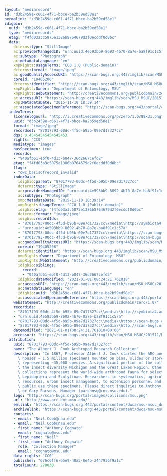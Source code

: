 ```yaml
---
layout: "mediarecord"
id: "d3b2459e-c661-4f71-bbce-ba2b59ed58e1"
permalink: "/d3b2459e-c661-4f71-bbce-ba2b59ed58e1"
idigbio:
  uuid: "d3b2459e-c661-4f71-bbce-ba2b59ed58e1"
  type: "mediarecords"
  etag: "f4fd03a3c5875e1386b8764679d2f0ecddf0d0bc"
  data:
    dcterms:type: "StillImage"
    ac:providerManagedID: "urn:uuid:4e593bb9-8692-4b70-8a7e-ba8f91c1c57a"
    ac:subtype: "Photograph"
    ac:metadataLanguage: "en"
    xmpRights:UsageTerms: "CC0 1.0 (Public-domain)"
    dcterms:format: "image/jpeg"
    ac:goodQualityAccessURI: "https://scan-bugs.org:443/imglib/scan/MSU_MSUC/201511/MSUC20346_1447205954.jpg"
    coreid: "19405206"
    dcterms:identifier: "https://scan-bugs.org:443/imglib/scan/MSU_MSUC/201511/MSUC20346_1447205954.jpg"
    xmpRights:Owner: "Department of Entomology, MSU"
    xmpRights:WebStatement: "http://creativecommons.org/publicdomain/zero/1.0/"
    ac:accessURI: "https://scan-bugs.org:443/imglib/scan/MSU_MSUC/201511/MSUC20346_1447205954.jpg"
    xmp:MetadataDate: "2015-11-10 18:39:14"
    ac:associatedSpecimenReference: "https://scan-bugs.org:443/portal/collections/individual/index.php?occid=19405206"
  indexTerms:
    licenselogourl: "http://i.creativecommons.org/p/zero/1.0/88x31.png"
    uuid: "d3b2459e-c661-4f71-bbce-ba2b59ed58e1"
    format: "image/jpeg"
    recordset: "87017793-00dc-4f5d-b95b-09e7d17327cc"
    dqs: 0.45454545454545453
    rights: "CC0"
    mediatype: "images"
    hasSpecimen: true
    records:
    - "940afb61-ebf0-4d13-b847-36d2667cefd2"
    etag: "f4fd03a3c5875e1386b8764679d2f0ecddf0d0bc"
    flags:
    - "dwc_basisofrecord_invalid"
    indexData:
      idigbio:parent: "87017793-00dc-4f5d-b95b-09e7d17327cc"
      dcterms:type: "StillImage"
      ac:providerManagedID: "urn:uuid:4e593bb9-8692-4b70-8a7e-ba8f91c1c57a"
      ac:subtype: "Photograph"
      xmp:MetadataDate: "2015-11-10 18:39:14"
      xmpRights:UsageTerms: "CC0 1.0 (Public-domain)"
      idigbio:etag: "f4fd03a3c5875e1386b8764679d2f0ecddf0d0bc"
      dcterms:format: "image/jpeg"
      idigbio:recordIds:
      - "87017793-00dc-4f5d-b95b-09e7d17327cc\\media\\http://symbiota4.acis.ufl.edu/imglib/scan/msu_msuc/201511/msuc20346_1447205954.jpg"
      - "urn:uuid:4e593bb9-8692-4b70-8a7e-ba8f91c1c57a"
      - "87017793-00dc-4f5d-b95b-09e7d17327cc\\media\\https://scan-bugs.org:443/imglib/scan/msu_msuc/201511/msuc20346_1447205954.jpg"
      - "87017793-00dc-4f5d-b95b-09e7d17327cc\\media\\http://scan-bugs.org/imglib/scan/msu_msuc/201511/msuc20346_1447205954.jpg"
      ac:goodQualityAccessURI: "https://scan-bugs.org:443/imglib/scan/MSU_MSUC/201511/MSUC20346_1447205954.jpg"
      coreid: "19405206"
      dcterms:identifier: "https://scan-bugs.org:443/imglib/scan/MSU_MSUC/201511/MSUC20346_1447205954.jpg"
      xmpRights:Owner: "Department of Entomology, MSU"
      xmpRights:WebStatement: "http://creativecommons.org/publicdomain/zero/1.0/"
      idigbio:siblings:
        record:
        - "940afb61-ebf0-4d13-b847-36d2667cefd2"
      idigbio:dateModified: "2021-01-01T08:24:21.761018"
      ac:accessURI: "https://scan-bugs.org:443/imglib/scan/MSU_MSUC/201511/MSUC20346_1447205954.jpg"
      ac:metadataLanguage: "en"
      idigbio:uuid: "d3b2459e-c661-4f71-bbce-ba2b59ed58e1"
      ac:associatedSpecimenReference: "https://scan-bugs.org:443/portal/collections/individual/index.php?occid=19405206"
    webstatement: "http://creativecommons.org/publicdomain/zero/1.0/"
    recordids:
    - "87017793-00dc-4f5d-b95b-09e7d17327cc\\media\\http://symbiota4.acis.ufl.edu/imglib/scan/msu_msuc/201511/msuc20346_1447205954.jpg"
    - "urn:uuid:4e593bb9-8692-4b70-8a7e-ba8f91c1c57a"
    - "87017793-00dc-4f5d-b95b-09e7d17327cc\\media\\https://scan-bugs.org:443/imglib/scan/msu_msuc/201511/msuc20346_1447205954.jpg"
    - "87017793-00dc-4f5d-b95b-09e7d17327cc\\media\\http://scan-bugs.org/imglib/scan/msu_msuc/201511/msuc20346_1447205954.jpg"
    datemodified: "2021-01-01T08:24:21.761018+00:00"
    accessuri: "https://scan-bugs.org:443/imglib/scan/MSU_MSUC/201511/MSUC20346_1447205954.jpg"
  attribution:
    uuid: "87017793-00dc-4f5d-b95b-09e7d17327cc"
    name: "The Albert J. Cook Arthropod Research Collection"
    description: "In 1867, Professor Albert J. Cook started the ARC and it currently\
      \ houses ~ 1.5 million specimens mounted on pins, slides or stored in alcohol\
      \ representing ~35,000 species. A significant portion of the collection represents\
      \ the insect diversity Michigan and the Great Lakes Region. Other significant\
      \ collections represent the world-wide arthropod fauna for select taxa, e.g.,\
      \ Lepidoptera and Scolytinae. Researchers in systematics, agriculture, natural\
      \ resources, urban insect management, to extension personnel and to the general\
      \ public use these specimens. Please direct inquiries to Anthony Cognato, Director\
      \ or Gary Parsons, Manager (parsonsg@cns.msu.edu)."
    logo: "http://scan-bugs.org/portal/images/collicons/msu.png"
    url: "http://www.arc.ent.msu.edu/"
    emllink: "https://scan-bugs.org:443/portal/content/dwca/msu-msuc_dwc-a.eml"
    archivelink: "https://scan-bugs.org:443/portal/content/dwca/msu-msuc_dwc-a.zip"
    contacts:
    - email: "Neil.Cobb@nau.edu"
    - email: "Neil.Cobb@nau.edu"
    - first_name: "Anthony Cognato"
      email: "cognato@msu.edu"
    - first_name: "Neil"
    - first_name: "Anthony Cognato"
      role: "Collection Manager"
      email: "cognato@msu.edu"
    data_rights: "CC0"
    publisher: "076c0ff6-65e9-48a5-8e4b-2447936f9a1c"
    totalCount: 278030
---
```

